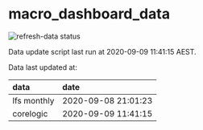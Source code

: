 
<!-- README.md is generated from README.Rmd. Please edit that file -->

# macro\_dashboard\_data

<!-- badges: start -->

![refresh-data
status](https://github.com/MattCowgill/macro_dashboard_data/workflows/refresh-data/badge.svg)

<!-- badges: end -->

Data update script last run at 2020-09-09 11:41:15 AEST.

Data last updated at:

| data        | date                |
| :---------- | :------------------ |
| lfs monthly | 2020-09-08 21:01:23 |
| corelogic   | 2020-09-09 11:41:15 |
